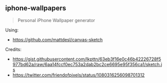 ## iphone-wallpapers

> Personal iPhone Wallpaper generator

Using:

- https://github.com/mattdesl/canvas-sketch

Credits:

- https://gist.githubusercontent.com/lkpttn/63eb3f16e0c46b42226728f5977bd62a/raw/6aa14fccf0ec753a2dab2bc2ce6695e95f356ca1/sketch.js
- https://twitter.com/friendofpixels/status/1080316256098701312
